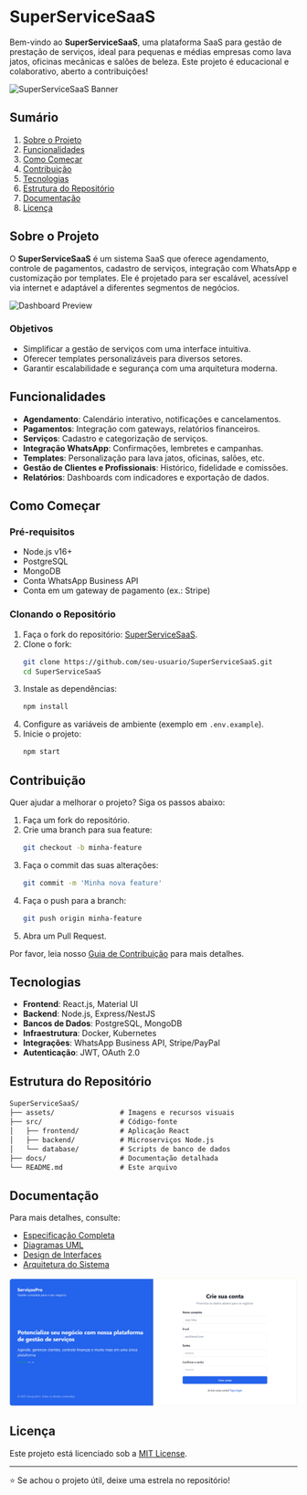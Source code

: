 # SuperServiceSaaS

Bem-vindo ao **SuperServiceSaaS**, uma plataforma SaaS para gestão de prestação de serviços, ideal para pequenas e médias empresas como lava jatos, oficinas mecânicas e salões de beleza. Este projeto é educacional e colaborativo, aberto a contribuições!

![SuperServiceSaaS Banner](assets/painel1.png)

## Sumário

1. [Sobre o Projeto](#sobre-o-projeto)
2. [Funcionalidades](#funcionalidades)
3. [Como Começar](#como-começar)
4. [Contribuição](#contribuição)
5. [Tecnologias](#tecnologias)
6. [Estrutura do Repositório](#estrutura-do-repositório)
7. [Documentação](#documentação)
8. [Licença](#licença)

## Sobre o Projeto

O **SuperServiceSaaS** é um sistema SaaS que oferece agendamento, controle de pagamentos, cadastro de serviços, integração com WhatsApp e customização por templates. Ele é projetado para ser escalável, acessível via internet e adaptável a diferentes segmentos de negócios.

![Dashboard Preview](assets/painel2.png)

### Objetivos
- Simplificar a gestão de serviços com uma interface intuitiva.
- Oferecer templates personalizáveis para diversos setores.
- Garantir escalabilidade e segurança com uma arquitetura moderna.

## Funcionalidades

- **Agendamento**: Calendário interativo, notificações e cancelamentos.
- **Pagamentos**: Integração com gateways, relatórios financeiros.
- **Serviços**: Cadastro e categorização de serviços.
- **Integração WhatsApp**: Confirmações, lembretes e campanhas.
- **Templates**: Personalização para lava jatos, oficinas, salões, etc.
- **Gestão de Clientes e Profissionais**: Histórico, fidelidade e comissões.
- **Relatórios**: Dashboards com indicadores e exportação de dados.

## Como Começar

### Pré-requisitos
- Node.js v16+
- PostgreSQL
- MongoDB
- Conta WhatsApp Business API
- Conta em um gateway de pagamento (ex.: Stripe)

### Clonando o Repositório
1. Faça o fork do repositório: [SuperServiceSaaS](https://github.com/Wendersonjose/SuperServiceSaaS).
2. Clone o fork:
   ```bash
   git clone https://github.com/seu-usuario/SuperServiceSaaS.git
   cd SuperServiceSaaS
   ```
3. Instale as dependências:
   ```bash
   npm install
   ```
4. Configure as variáveis de ambiente (exemplo em `.env.example`).
5. Inicie o projeto:
   ```bash
   npm start
   ```

## Contribuição

Quer ajudar a melhorar o projeto? Siga os passos abaixo:

1. Faça um fork do repositório.
2. Crie uma branch para sua feature:
   ```bash
   git checkout -b minha-feature
   ```
3. Faça o commit das suas alterações:
   ```bash
   git commit -m 'Minha nova feature'
   ```
4. Faça o push para a branch:
   ```bash
   git push origin minha-feature
   ```
5. Abra um Pull Request.

Por favor, leia nosso [Guia de Contribuição](CONTRIBUTING.md) para mais detalhes.

## Tecnologias

- **Frontend**: React.js, Material UI
- **Backend**: Node.js, Express/NestJS
- **Bancos de Dados**: PostgreSQL, MongoDB
- **Infraestrutura**: Docker, Kubernetes
- **Integrações**: WhatsApp Business API, Stripe/PayPal
- **Autenticação**: JWT, OAuth 2.0

## Estrutura do Repositório

```
SuperServiceSaaS/
├── assets/                # Imagens e recursos visuais
├── src/                   # Código-fonte
│   ├── frontend/          # Aplicação React
│   ├── backend/           # Microserviços Node.js
│   └── database/          # Scripts de banco de dados
├── docs/                  # Documentação detalhada
└── README.md              # Este arquivo
```

## Documentação

Para mais detalhes, consulte:
- [Especificação Completa](docs/especificacao.md)
- [Diagramas UML](docs/diagramas-uml.md)
- [Design de Interfaces](docs/design-interfaces.md)
- [Arquitetura do Sistema](docs/arquitetura.md)

![Diagrama UML Exemplo](assets/cadastro.png)

## Licença

Este projeto está licenciado sob a [MIT License](LICENSE).

---

⭐ Se achou o projeto útil, deixe uma estrela no repositório!
